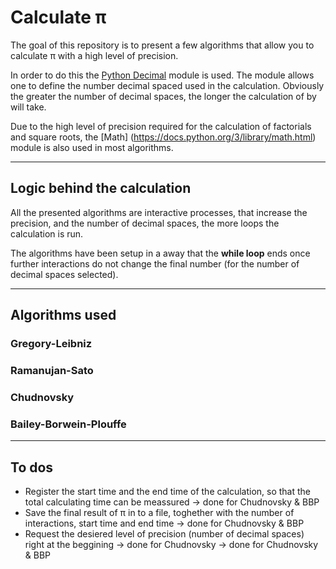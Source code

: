 # Calculate π

The goal of this repository is to present a few algorithms that allow you to calculate π with a high level of precision. 

In order to do this the [Python Decimal](https://docs.python.org/3/library/decimal.html) module is used. The module allows one to define the number decimal spaced used in the calculation. Obviously the greater the number of decimal spaces, the longer the calculation of by will take.

Due to the high level of precision required for the calculation of factorials and square roots, the [Math] (https://docs.python.org/3/library/math.html) module is also used in most algorithms.

---
## Logic behind the calculation

All the presented algorithms are interactive processes, that increase the precision, and the number of decimal spaces, the more loops the calculation is run. 

The algorithms have been setup in a away that the **while loop** ends once further interactions do not change the final number (for the number of decimal spaces selected).

---
## Algorithms used

### Gregory-Leibniz
### Ramanujan-Sato
### Chudnovsky
### Bailey-Borwein-Plouffe

---

## To dos

* Register the start time and the end time of the calculation, so that the total calculating time can be meassured -> done for Chudnovsky & BBP
* Save the final result of π in to a file, toghether with the number of interactions, start time and end time -> done for Chudnovsky & BBP
* Request the desiered level of precision (number of decimal spaces) right at the beggining -> done for Chudnovsky -> done for Chudnovsky & BBP